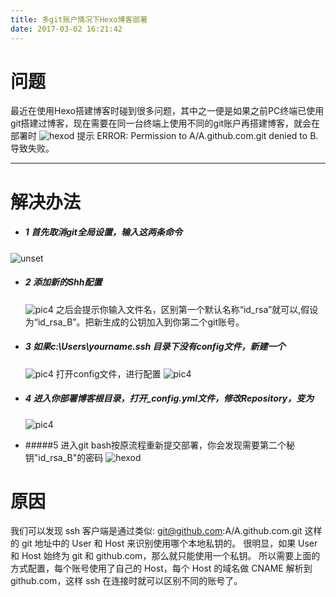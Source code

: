 ```yaml
---
title: 多git账户情况下Hexo博客部署
date: 2017-03-02 16:21:42
---
```

# 问题
最近在使用Hexo搭建博客时碰到很多问题，其中之一便是如果之前PC终端已使用git搭建过博客，现在需要在同一台终端上使用不同的git账户再搭建博客，就会在部署时
 ![hexod](https://cl.ly/382R3o3v0U3g/1.png)
提示
ERROR: Permission to A/A.github.com.git denied to B.
导致失败。
***
# 解决办法
* ##### 1 首先取消git全局设置，输入这两条命令
 ![unset](https://cl.ly/16293L0h0Q3f/2.png)
	
* ##### 2 添加新的Shh配置
  ![pic4](https://cl.ly/1N330B1W1W0o/3.png)
之后会提示你输入文件名，区别第一个默认名称“id_rsa”就可以,假设为“id_rsa_B”。把新生成的公钥加入到你第二个git账号。

* ##### 3 如果c:\Users\yourname\.ssh 目录下没有config文件，新建一个
  ![pic4](https://cl.ly/0n2g1T1H3g3O/4.png)
  打开config文件，进行配置
  ![pic4](https://cl.ly/1m0Q3m3Y3U2G/5.png)

* ##### 4 进入你部署博客根目录，打开_config.yml文件，修改Repository，变为
  ![pic4](https://cl.ly/2D1s1G3a1o2K/6.png)

* #####5 进入git bash按原流程重新提交部署，你会发现需要第二个秘钥"id_rsa_B"的密码
  ![hexod](https://cl.ly/382R3o3v0U3g/1.png)
  

# 原因
我们可以发现 ssh 客户端是通过类似: git@github.com:A/A.github.com.git 这样的 git 地址中的 User 和 Host 来识别使用哪个本地私钥的。 很明显，如果 User 和 Host 始终为 git 和 github.com，那么就只能使用一个私钥。 所以需要上面的方式配置，每个账号使用了自己的 Host，每个 Host 的域名做 CNAME 解析到 github.com，这样 ssh 在连接时就可以区别不同的账号了。
